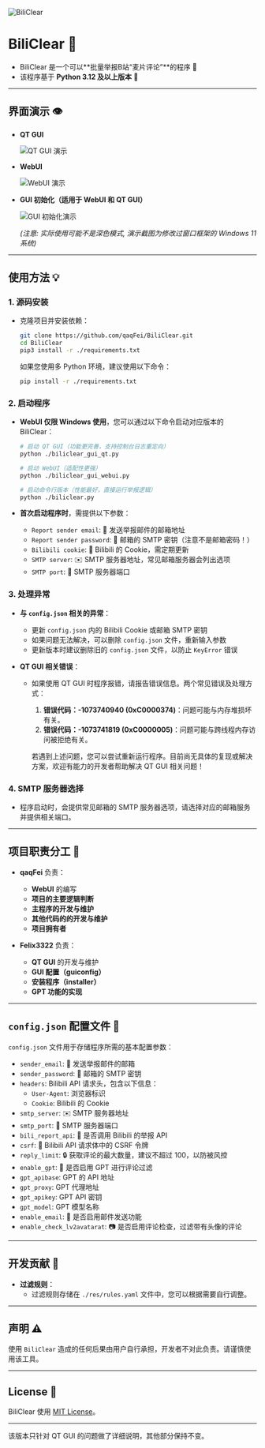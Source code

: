 ![BiliClear](https://socialify.git.ci/qaqFei/BiliClear/image?description=1&descriptionEditable=Report%20violating%20Bilibili%20users%20in%20batches.&font=Jost&forks=1&issues=1&language=1&name=1&owner=1&pattern=Charlie%20Brown&pulls=1&stargazers=1&theme=Auto)

# BiliClear 🎯

- BiliClear 是一个可以**批量举报B站“麦片评论”**的程序 🚨
- 该程序基于 **Python 3.12 及以上版本** 🐍

---

## 界面演示 👁️

- **QT GUI**
  
  ![QT GUI 演示](https://github.com/qaqFei/BiliClear/blob/main/readme-res/QT_GUI%E6%BC%94%E7%A4%BA.png)
  
- **WebUI**
  
  ![WebUI 演示](https://github.com/qaqFei/BiliClear/blob/main/readme-res/WebUI%E6%BC%94%E7%A4%BA.png)
  
- **GUI 初始化（适用于 WebUI 和 QT GUI）**
  
  ![GUI 初始化演示](https://github.com/qaqFei/BiliClear/blob/main/readme-res/GUI%E5%88%9D%E5%A7%8B%E5%8C%96%E6%BC%94%E7%A4%BA.png)

  *(注意: 实际使用可能不是深色模式, 演示截图为修改过窗口框架的 Windows 11 系统)*

---

## 使用方法 💡

### 1. 源码安装

- 克隆项目并安装依赖：
  
  ```bash
  git clone https://github.com/qaqFei/BiliClear.git
  cd BiliClear
  pip3 install -r ./requirements.txt
  ```
  
  如果您使用多 Python 环境，建议使用以下命令：
  
  ```bash
  pip install -r ./requirements.txt
  ```

### 2. 启动程序

- **WebUI 仅限 Windows 使用**，您可以通过以下命令启动对应版本的 BiliClear：

  ```bash
  # 启动 QT GUI（功能更完善，支持控制台日志重定向）
  python ./biliclear_gui_qt.py

  # 启动 WebUI（适配性更强）
  python ./biliclear_gui_webui.py

  # 启动命令行版本（性能最好，直接运行举报逻辑）
  python ./biliclear.py
  ```

- **首次启动程序时**，需提供以下参数：
  - `Report sender email`: 📧 发送举报邮件的邮箱地址
  - `Report sender password`: 🔑 邮箱的 SMTP 密钥（注意不是邮箱密码！）
  - `Bilibili cookie`: 🍪 Bilibili 的 Cookie，需定期更新
  - `SMTP server`: ✉️ SMTP 服务器地址，常见邮箱服务器会列出选项
  - `SMTP port`: 🚪 SMTP 服务器端口

### 3. 处理异常

- **与 `config.json` 相关的异常**：
  - 更新 `config.json` 内的 Bilibili Cookie 或邮箱 SMTP 密钥
  - 如果问题无法解决，可以删除 `config.json` 文件，重新输入参数
  - 更新版本时建议删除旧的 `config.json` 文件，以防止 `KeyError` 错误

- **QT GUI 相关错误**：
  - 如果使用 QT GUI 时程序报错，请报告错误信息。两个常见错误及处理方式：
    1. **错误代码：-1073740940 (0xC0000374)**：问题可能与内存堆损坏有关。
    2. **错误代码：-1073741819 (0xC0000005)**：问题可能与跨线程内存访问被拒绝有关。

    若遇到上述问题，您可以尝试重新运行程序。目前尚无具体的复现或解决方案，欢迎有能力的开发者帮助解决 QT GUI 相关问题！

### 4. SMTP 服务器选择

- 程序启动时，会提供常见邮箱的 SMTP 服务器选项，请选择对应的邮箱服务并提供相关端口。

---

## 项目职责分工 👥

- **qaqFei** 负责：
  - **WebUI** 的编写
  - **项目的主要逻辑判断**
  - **主程序的开发与维护**
  - **其他代码的的开发与维护**
  - **项目拥有者**

- **Felix3322** 负责：
  - **QT GUI** 的开发与维护
  - **GUI 配置（guiconfig）**
  - **安装程序（installer）**
  - **GPT 功能的实现**

---

## `config.json` 配置文件 📝

`config.json` 文件用于存储程序所需的基本配置参数：

- `sender_email`: 📧 发送举报邮件的邮箱
- `sender_password`: 🔑 邮箱的 SMTP 密钥
- `headers`: Bilibili API 请求头，包含以下信息：
  - `User-Agent`: 浏览器标识
  - `Cookie`: Bilibili 的 Cookie
- `smtp_server`: ✉️ SMTP 服务器地址
- `smtp_port`: 🚪 SMTP 服务器端口
- `bili_report_api`: 📡 是否调用 Bilibili 的举报 API
- `csrf`: 🔐 Bilibili API 请求体中的 CSRF 令牌
- `reply_limit`: 🔒 获取评论的最大数量，建议不超过 100，以防被风控
- `enable_gpt`: 🤖 是否启用 GPT 进行评论过滤
- `gpt_apibase`: GPT 的 API 地址
- `gpt_proxy`: GPT 代理地址
- `gpt_apikey`: GPT API 密钥
- `gpt_model`: GPT 模型名称
- `enable_email`: 📧 是否启用邮件发送功能
- `enable_check_lv2avatarat`: 📷 是否启用评论检查，过滤带有头像的评论

---

## 开发贡献 🤝

- **过滤规则**：
  - 过滤规则存储在 `./res/rules.yaml` 文件中，您可以根据需要自行调整。

---

## 声明 ⚠️

使用 `BiliClear` 造成的任何后果由用户自行承担，开发者不对此负责。请谨慎使用该工具。

---

## License 📄

BiliClear 使用 [MIT License](LICENSE)。

---

该版本只针对 QT GUI 的问题做了详细说明，其他部分保持不变。